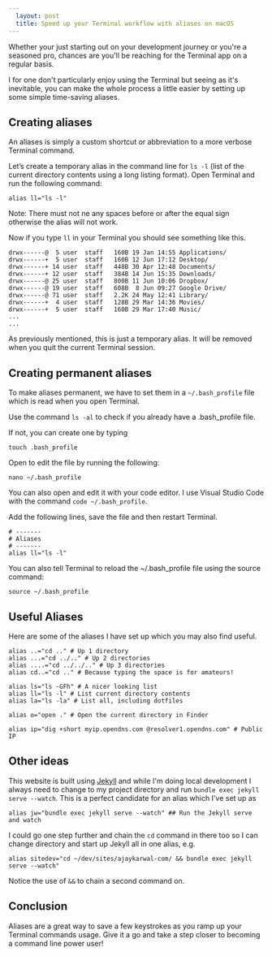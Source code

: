 ```yaml
---
  layout: post
  title: Speed up your Terminal workflow with aliases on macOS
---
```


Whether your just starting out on your development journey or you're a seasoned pro, chances are you'll be reaching for the Terminal app on a regular basis.

I for one don't particularly enjoy using the Terminal but seeing as it's inevitable, you can make the whole process a little easier by setting up some simple time-saving aliases.

## Creating aliases

An aliases is simply a custom shortcut or abbreviation to a more verbose Terminal command.

Let’s create a temporary alias in the command line for `ls -l` (list of the current directory contents using a long listing format). Open Terminal and run the following command:

```
alias ll="ls -l"
```

Note: There must not ne any spaces before or after the equal sign otherwise the alias will not work.

Now if you type `ll` in your Terminal you should see something like this.

```
drwx------@  5 user  staff   160B 19 Jan 14:55 Applications/
drwx------+  5 user  staff   160B 12 Jun 17:12 Desktop/
drwx------+ 14 user  staff   448B 30 Apr 12:48 Documents/
drwx------+ 12 user  staff   384B 14 Jun 15:35 Downloads/
drwx------@ 25 user  staff   800B 11 Jun 10:06 Dropbox/
drwx------@ 19 user  staff   608B  8 Jun 09:27 Google Drive/
drwx------@ 71 user  staff   2.2K 24 May 12:41 Library/
drwx------+  4 user  staff   128B 29 Mar 14:36 Movies/
drwx------+  5 user  staff   160B 29 Mar 17:40 Music/
...
...

```

As previously mentioned, this is just a temporary alias. It will be removed when you quit the current Terminal session.


## Creating permanent aliases

To make aliases permanent, we have to set them in a `~/.bash_profile` file which is read when you open Terminal.

Use the command `ls -al` to check if you already have a .bash_profile file.

If not, you can create one by typing

```
touch .bash_profile
```

Open to edit the file by running the following:

```
nano ~/.bash_profile
```

You can also open and edit it with your code editor. I use Visual Studio Code with the command `code ~/.bash_profile`.

Add the following lines, save the file and then restart Terminal.

```
# -------
# Aliases
# -------
alias ll="ls -l"
```
You can also tell Terminal to reload the ~/.bash_profile file using the source command:

```
source ~/.bash_profile
```

## Useful Aliases
Here are some of the aliases I have set up which you may also find useful.

```
alias ..="cd .." # Up 1 directory
alias ...="cd ../.." # Up 2 directories
alias ....="cd ../../.." # Up 3 directories
alias cd..="cd .." # Because typing the space is for amateurs!

alias ls="ls -GFh" # A nicer looking list
alias ll="ls -l" # List current directory contents
alias la="ls -la" # List all, including dotfiles

alias o="open ." # Open the current directory in Finder

alias ip="dig +short myip.opendns.com @resolver1.opendns.com" # Public IP
```

## Other ideas

This website is built using [Jekyll](http://jekyllrb.com) and while I'm doing local development I always need to change to my project directory and run `bundle exec jekyll serve --watch`. This is a perfect candidate for an alias which I've set up as

```
alias jw="bundle exec jekyll serve --watch" ## Run the Jekyll serve and watch
```

I could go one step further and chain the `cd` command in there too so I can change directory and start up Jekyll all in one alias, e.g.

```
alias sitedev="cd ~/dev/sites/ajaykarwal-com/ && bundle exec jekyll serve --watch"
```
Notice the use of `&&` to chain a second command on.


## Conclusion

Aliases are a great way to save a few keystrokes as you ramp up your Terminal commands usage. Give it a go and take a step closer to becoming a command line power user!



